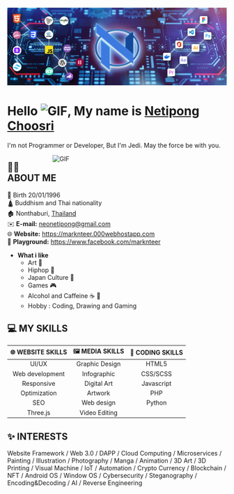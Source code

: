 <img src="Tools(Custom).png" width="1200"> <br>

<h1>Hello <img src="https://raw.githubusercontent.com/MartinHeinz/MartinHeinz/master/wave.gif" width="30" alt="GIF">, My name is <ins>Netipong Choosri</ins></h1>

I'm not Programmer or Developer, But I'm Jedi. May the force be with you.
<div>
<img hight="400" width="400" alt="GIF" align="right" src="https://media.giphy.com/media/xBAreNGk5DapO/giphy.gif">
</div>

## 🙋‍♂️ ABOUT ME

👶 Birth 20/01/1996 <br> 
🛕 Buddhism and Thai nationality <br>
🏚️ Nonthaburi, [Thailand](https://www.google.com/maps/place/thailand) <br>
✉️ **E-mail:** neonetipong@gmail.com <br>
🌐 **Website:** https://marknteer.000webhostapp.com <br>
🎌 **Playground:** https://www.facebook.com/marknteer

* **What i like**
  - Art 🎨 
  - Hiphop 🤸
  - Japan Culture 👹
  - Games 🎮
  - Alcohol and Caffeine ☕️ 🍺
  - Hobby : Coding, Drawing and Gaming

## 💻 MY SKILLS

| 🌐 WEBSITE SKILLS | 🖼️ MEDIA SKILLS | 📃 CODING SKILLS |
|:----------:|:-------------:|:------:|
| UI/UX | Graphic Design | HTML5 |
| Web development | Infographic   | CSS/SCSS |
| Responsive | Digital Art | Javascript |
| Optimization | Artwork | PHP |
| SEO | Web design | Python |
| Three.js | Video Editing |

## ✨ INTERESTS

Website Framework / Web 3.0 / DAPP / Cloud Computing / Microservices / Painting / Illustration / Photography / Manga / Animation / 3D Art / 3D Printing / Visual Machine / IoT /  Automation / Crypto Currency / Blockchain / NFT / Android OS / Window OS / Cybersecurity / Steganography / Encoding&Decoding / AI / Reverse Engineering
